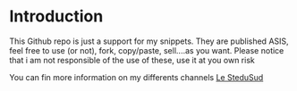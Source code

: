# Introduction
This Github repo is just a support for my snippets.
They are published ASIS, feel free to use (or not), fork, copy/paste, sell....as you want.
Please notice that i am not responsible of the use of these, use it at you own risk

You can fin more information on my differents channels [Le SteduSud](https://linktr.ee/lestefdusud)


